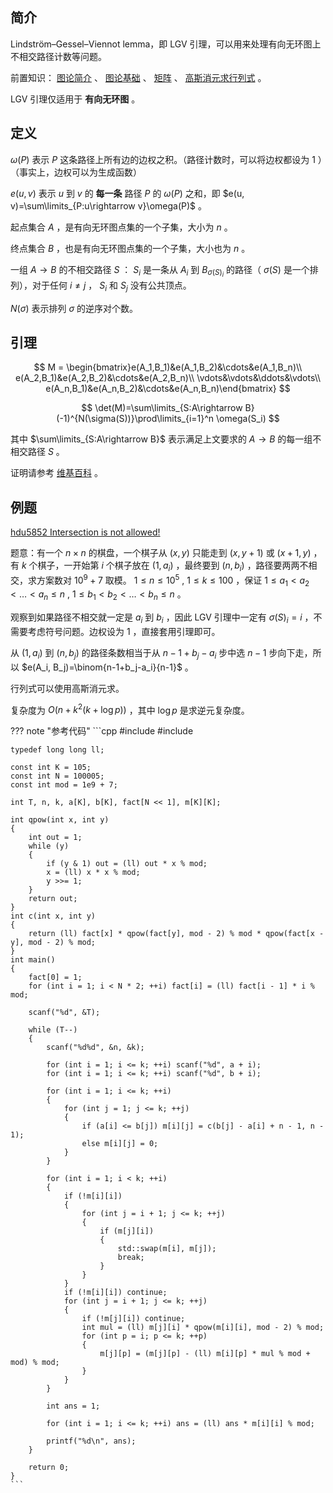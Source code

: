 ## 简介

Lindström–Gessel–Viennot lemma，即 LGV 引理，可以用来处理有向无环图上不相交路径计数等问题。

前置知识： [图论简介](./index.md) 、 [图论基础](./basic.md) 、 [矩阵](../math/matrix.md) 、 [高斯消元求行列式](../math/gauss.md) 。

LGV 引理仅适用于 **有向无环图** 。

## 定义

 $\omega(P)$ 表示 $P$ 这条路径上所有边的边权之积。（路径计数时，可以将边权都设为 $1$ ）（事实上，边权可以为生成函数）

 $e(u, v)$ 表示 $u$ 到 $v$ 的 **每一条** 路径 $P$ 的 $\omega(P)$ 之和，即 $e(u, v)=\sum\limits_{P:u\rightarrow v}\omega(P)$ 。

起点集合 $A$ ，是有向无环图点集的一个子集，大小为 $n$ 。

终点集合 $B$ ，也是有向无环图点集的一个子集，大小也为 $n$ 。

一组 $A\rightarrow B$ 的不相交路径 $S$ ： $S_i$ 是一条从 $A_i$ 到 $B_{\sigma(S)_i}$ 的路径（ $\sigma(S)$ 是一个排列），对于任何 $i\ne j$ ， $S_i$ 和 $S_j$ 没有公共顶点。

 $N(\sigma)$ 表示排列 $\sigma$ 的逆序对个数。

## 引理

$$
M = \begin{bmatrix}e(A_1,B_1)&e(A_1,B_2)&\cdots&e(A_1,B_n)\\
e(A_2,B_1)&e(A_2,B_2)&\cdots&e(A_2,B_n)\\
\vdots&\vdots&\ddots&\vdots\\
e(A_n,B_1)&e(A_n,B_2)&\cdots&e(A_n,B_n)\end{bmatrix}
$$

$$
\det(M)=\sum\limits_{S:A\rightarrow B}(-1)^{N(\sigma(S))}\prod\limits_{i=1}^n \omega(S_i)
$$

其中 $\sum\limits_{S:A\rightarrow B}$ 表示满足上文要求的 $A\rightarrow B$ 的每一组不相交路径 $S$ 。

证明请参考 [维基百科](https://en.wikipedia.org/wiki/Lindström–Gessel–Viennot_lemma) 。

## 例题

 [hdu5852 Intersection is not allowed!](http://acm.hdu.edu.cn/showproblem.php?pid=5852) 

题意：有一个 $n\times n$ 的棋盘，一个棋子从 $(x, y)$ 只能走到 $(x, y+1)$ 或 $(x + 1, y)$ ，有 $k$ 个棋子，一开始第 $i$ 个棋子放在 $(1, a_i)$ ，最终要到 $(n, b_i)$ ，路径要两两不相交，求方案数对 $10^9+7$ 取模。 $1\le n\le 10^5$ , $1\le k\le 100$ ，保证 $1\le a_1<a_2<\dots<a_n\le n$ , $1\le b_1<b_2<\dots<b_n\le n$ 。

观察到如果路径不相交就一定是 $a_i$ 到 $b_i$ ，因此 LGV 引理中一定有 $\sigma(S)_i=i$ ，不需要考虑符号问题。边权设为 $1$ ，直接套用引理即可。

从 $(1, a_i)$ 到 $(n, b_j)$ 的路径条数相当于从 $n-1+b_j-a_i$ 步中选 $n-1$ 步向下走，所以 $e(A_i, B_j)=\binom{n-1+b_j-a_i}{n-1}$ 。

行列式可以使用高斯消元求。

复杂度为 $O(n+k^2(k + \log p))$ ，其中 $\log p$ 是求逆元复杂度。

??? note "参考代码"
    ```cpp
    #include <algorithm>
    #include <cstdio>
    
    
    typedef long long ll;
    
    const int K = 105;
    const int N = 100005;
    const int mod = 1e9 + 7;
    
    int T, n, k, a[K], b[K], fact[N << 1], m[K][K];
    
    int qpow(int x, int y)
    {
    	int out = 1;
    	while (y)
    	{
    		if (y & 1) out = (ll) out * x % mod;
    		x = (ll) x * x % mod;
    		y >>= 1; 
    	}
    	return out;
    }
    int c(int x, int y)
    {
    	return (ll) fact[x] * qpow(fact[y], mod - 2) % mod * qpow(fact[x - y], mod - 2) % mod;
    }
    int main()
    {
    	fact[0] = 1;
    	for (int i = 1; i < N * 2; ++i) fact[i] = (ll) fact[i - 1] * i % mod;
    	
    	scanf("%d", &T);
    	
    	while (T--)
    	{
    		scanf("%d%d", &n, &k);
    		
    		for (int i = 1; i <= k; ++i) scanf("%d", a + i);
    		for (int i = 1; i <= k; ++i) scanf("%d", b + i);
    		
    		for (int i = 1; i <= k; ++i)
    		{
    			for (int j = 1; j <= k; ++j)
    			{
    				if (a[i] <= b[j]) m[i][j] = c(b[j] - a[i] + n - 1, n - 1);
    				else m[i][j] = 0;
    			}
    		}
    		
    		for (int i = 1; i < k; ++i)
    		{
    			if (!m[i][i])
    			{
    				for (int j = i + 1; j <= k; ++j)
    				{
    					if (m[j][i])
    					{
    						std::swap(m[i], m[j]);
    						break;
    					}
    				}
    			}
    			if (!m[i][i]) continue;
    			for (int j = i + 1; j <= k; ++j)
    			{
    				if (!m[j][i]) continue;
    				int mul = (ll) m[j][i] * qpow(m[i][i], mod - 2) % mod; 
    				for (int p = i; p <= k; ++p)
    				{
    					m[j][p] = (m[j][p] - (ll) m[i][p] * mul % mod + mod) % mod;
    				}
    			}
    		}
    		
    		int ans = 1;
    		
    		for (int i = 1; i <= k; ++i) ans = (ll) ans * m[i][i] % mod;
    		
    		printf("%d\n", ans);
    	}
    	
    	return 0;
    }
    ```
